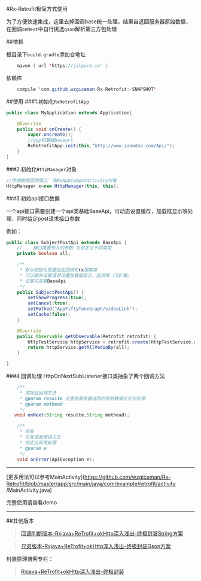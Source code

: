 #Rx-Retrofit极简方式使用

为了方便快速集成，这里去掉回调base统一处理，结果自返回服务器原始数据，在回调`onNext`中自行挑选`gson`解析第三方包处理

##依赖

根目录下`build.gradle`添加仓地址

```java
	maven { url 'https://jitpack.io' }
```

依赖库

```java
	compile 'com.github.wzgiceman:Rx-Retrofit:-SNAPSHOT'
```

##使用
###1.初始化`RxRetrofitApp`

```java
public class MyApplication extends Application{

    @Override
    public void onCreate() {
        super.onCreate();
        //app和基础baseurl
        RxRetrofitApp.init(this,"http://www.izaodao.com/Api/");
    }
}

```
###2.初始化`HttpManager`对象

```java
//传递数据回调接口``和RxAppCompatActivity对象
HttpManager x=new HttpManager(this, this);
```

###3.初始api接口数据

一个api接口需要创建一个api类基础BaseApi，可动态设置缓存，加载框显示等处理，同时给定post请求接口参数

例如：
```java
public class SubjectPostApi extends BaseApi {
    //    接口需要传入的参数 可自定义不同类型
    private boolean all;

    /**
     * 默认初始化需要给定回调和rx周期类
     * 可以额外设置请求设置加载框显示，回调等（可扩展）
     * 设置可查看BaseApi
     */
    public SubjectPostApi() {
        setShowProgress(true);
        setCancel(true);
        setMothed("AppFiftyToneGraph/videoLink");
        setCache(false);
    }

    @Override
    public Observable getObservable(Retrofit retrofit) {
        HttpTestService httpService = retrofit.create(HttpTestService.class);
        return httpService.getAllVedioBy(all);
    }

}
```

###4.回调处理
HttpOnNextSubListener接口类抽象了两个回调方法
```java
    /**
     * 成功后回调方法
     * @param resulte 这里是服务器返回的原始数据无任何处理
     * @param mothead
     */
   void onNext(String resulte,String mothead);

    /**
     * 失败
     * 失败或者错误方法
     * 自定义异常处理
     * @param e
     */
    void onError(ApiException e);

```

***

[更多用法可以参考MainActivity](https://github.com/wzgiceman/Rx-Retrofit/blob/master/app/src/main/java/com/example/retrofit/activity
/MainActivity.java)

完整使用请查看demo
***
##其他版本


>[回调判断版本-Rxjava+ReTrofit+okHttp深入浅出-终极封装String方案](https://github.com/wzgiceman/RxjavaRetrofitDemo-string-master)

>[兄弟版本-Rxjava+ReTrofit+okHttp深入浅出-终极封装Gson方案](https://github.com/wzgiceman/RxjavaRetrofitDemo-master)



封装原理博客专栏：

>[Rxjava+ReTrofit+okHttp深入浅出-终极封装](http://blog.csdn.net/column/details/13297.html)



